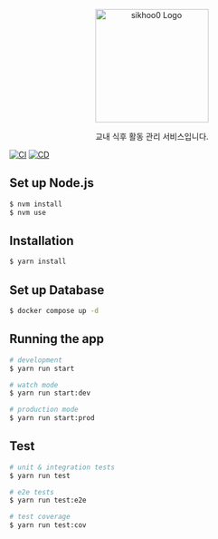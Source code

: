 <p align="center">
  <a href="https://aftermeal.online/" target="blank"><img src="https://github.com/sikhoo0/sikhoo0-server/assets/68471917/408b9f89-d0dd-44e7-969a-e10737f764e3" width="200" alt="sikhoo0 Logo" /></a>
</p>
<p align="center">교내 식후 활동 관리 서비스입니다.</p>
    <p align="center">

[![CI](https://github.com/after-meal/aftermeal-BE/actions/workflows/ci.yml/badge.svg)](https://github.com/after-meal/aftermeal-BE/actions/workflows/ci.yml)
[![CD](https://github.com/after-meal/aftermeal-BE/actions/workflows/cd.yml/badge.svg)](https://github.com/after-meal/aftermeal-BE/actions/workflows/cd.yml)

## Set up Node.js
```bash
$ nvm install
$ nvm use
```

## Installation

```bash
$ yarn install
```

## Set up Database

```bash
$ docker compose up -d
```

## Running the app

```bash
# development
$ yarn run start

# watch mode
$ yarn run start:dev

# production mode
$ yarn run start:prod
```

## Test

```bash
# unit & integration tests
$ yarn run test

# e2e tests
$ yarn run test:e2e

# test coverage
$ yarn run test:cov
```
